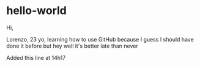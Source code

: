 # hello-world
Hi,

Lorenzo, 23 yo, learning how to use GitHub because I guess I should have done it before but hey well it's better late than never

Added this line at 14h17
